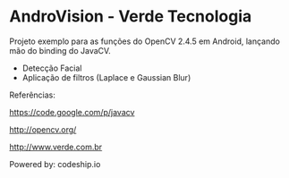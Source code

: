 AndroVision - Verde Tecnologia
==============================

Projeto exemplo para as funções do OpenCV 2.4.5 em Android, lançando mão do binding do JavaCV.
 - Detecção Facial
 - Aplicação de filtros (Laplace e Gaussian Blur)


Referências:

https://code.google.com/p/javacv

http://opencv.org/

http://www.verde.com.br

Powered by:
codeship.io

